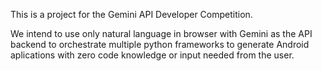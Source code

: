 This is a project for the Gemini API Developer Competition.

We intend to use only natural language in browser with Gemini as the API backend to orchestrate multiple python frameworks to generate Android aplications with zero code knowledge or input needed from the user.
